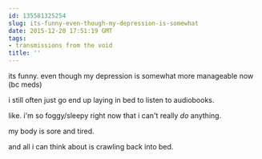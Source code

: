 ```yaml
---
id: 135581325254
slug: its-funny-even-though-my-depression-is-somewhat
date: 2015-12-20 17:51:19 GMT
tags:
- transmissions from the void
title: ''
---
```


its funny. even though my depression is somewhat more manageable now (bc meds)

i still often just go end up laying in bed to listen to audiobooks.

like. i'm so foggy/sleepy right now that i can't really *do* anything.

my body is sore and tired.

and all i can think about is crawling back into bed.